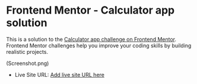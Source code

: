 # Frontend Mentor - Calculator app solution

This is a solution to the [Calculator app challenge on Frontend Mentor](https://www.frontendmentor.io/challenges/calculator-app-9lteq5N29). Frontend Mentor challenges help you improve your coding skills by building realistic projects. 

(Screenshot.png)

- Live Site URL: [Add live site URL here](https://your-live-site-url.com)
